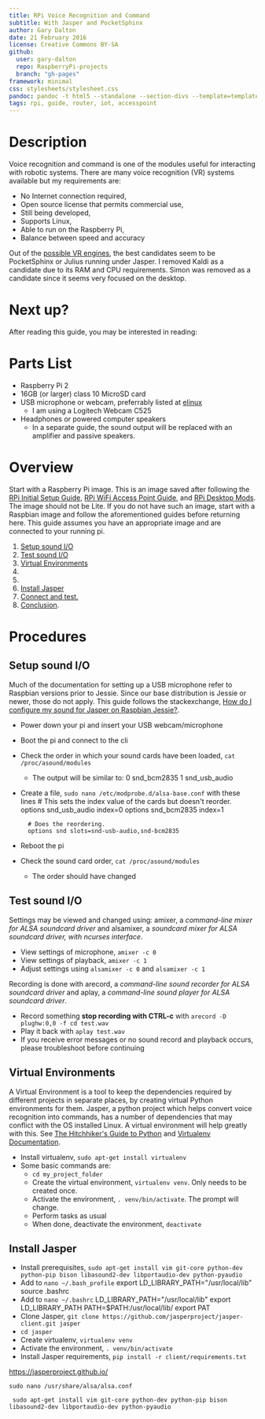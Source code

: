 ```yaml
---
title: RPi Voice Recognition and Command
subtitle: With Jasper and PocketSphinx
author: Gary Dalton
date: 21 February 2016
license: Creative Commons BY-SA
github:
  user: gary-dalton
  repo: RaspberryPi-projects
  branch: "gh-pages"
framework: minimal
css: stylesheets/stylesheet.css
pandoc: pandoc -t html5 --standalone --section-divs --template=template_github.html rpi_vr_command.md -o rpi_vr_command.html
tags: rpi, guide, router, iot, accesspoint
---
```

# Description

Voice recognition and command is one of the modules useful for interacting with robotic systems. There are many voice recognition (VR) systems available but my requirements are:
+ No Internet connection required,
+ Open source license that permits commercial use,
+ Still being developed,
+ Supports Linux,
+ Able to run on the Raspberry Pi,
+ Balance between speed and accuracy

Out of the [possible VR engines](https://en.wikipedia.org/wiki/List_of_speech_recognition_software), the best candidates seem to be PocketSphinx or Julius running under Jasper. I removed Kaldi as a candidate due to its RAM and CPU requirements. Simon was removed as a candidate since it seems very focused on the desktop.

# Next up?

After reading this guide, you may be interested in reading:

# Parts List

+ Raspberry Pi 2
+ 16GB (or larger) class 10 MicroSD card
+ USB microphone or webcam, preferrably listed at [elinux](http://elinux.org/RPi_VerifiedPeripherals)
    - I am using a Logitech Webcam C525
+ Headphones or powered computer speakers
    - In a separate guide, the sound output will be replaced with an amplifier and passive speakers.

# Overview

Start with a Raspberry Pi image. This is an image saved after following the [RPi Initial Setup Guide](rpi_initial_setup.html), [RPi WiFi Access Point Guide](rpi_wifi_ap.html), and [RPi Desktop Mods](rpi_gui_changes.html). The image should not be Lite. If you do not have such an image, start with a Raspbian image and follow the aforementioned guides before returning here. This guide assumes you have an appropriate image and are connected to your running pi.

1. [Setup sound I/O](#1)
2. [Test sound I/O](#2)
3. [Virtual Environments](#3)
4. [](#4)
5. [](#5)
6. [Install Jasper](#6)
7. [Connect and test.](#7)
10. [Conclusion](#Conclusion).

# Procedures

## <a name="1"></a>Setup sound I/O

Much of the documentation for setting up a USB microphone refer to Raspbian versions prior to Jessie. Since our base distribution is Jessie or newer, those do not apply. This guide follows the stackexchange, [How do I configure my sound for Jasper on Raspbian Jessie?](https://raspberrypi.stackexchange.com/questions/40831/how-do-i-configure-my-sound-for-jasper-on-raspbian-jessie).

+ Power down your pi and insert your USB webcam/microphone
+ Boot the pi and connect to the cli
+ Check the order in which your sound cards have been loaded, `cat /proc/asound/modules`
    - The output will be similar to:
        0 snd_bcm2835
        1 snd_usb_audio
+ Create a file, `sudo nano /etc/modprobe.d/alsa-base.conf` with these lines
        # This sets the index value of the cards but doesn't reorder.
        options snd_usb_audio index=0
        options snd_bcm2835 index=1

        # Does the reordering.
        options snd slots=snd-usb-audio,snd-bcm2835

+ Reboot the pi
+ Check the sound card order, `cat /proc/asound/modules`
    - The order should have changed

## <a name="2"></a>Test sound I/O

Settings may be viewed and changed using: amixer, a _command-line mixer for ALSA soundcard driver_ and alsamixer, a _soundcard mixer for ALSA soundcard driver, with ncurses interface_.

+ View settings of microphone, `amixer -c 0`
+ View settings of playback, `amixer -c 1`
+ Adjust settings using `alsamixer -c 0` and `alsamixer -c 1`

Recording is done with arecord, a _command-line sound recorder for ALSA soundcard driver_ and aplay, a _command-line sound player for ALSA soundcard driver_.

+ Record something **stop recording with CTRL-c** with `arecord -D plughw:0,0 -f cd test.wav`
+ Play it back with `aplay test.wav`
+ If you receive error messages or no sound record and playback occurs, please troubleshoot before continuing

## <a name="4"></a>Virtual Environments

A Virtual Environment is a tool to keep the dependencies required by different projects in separate places, by creating virtual Python environments for them. Jasper, a python project which helps convert voice recognition into commands, has a number of dependencies that may conflict with the OS installed Linux. A virtual environment will help greatly with this. See [The Hitchhiker's Guide to Python](http://docs.python-guide.org/en/latest/dev/virtualenvs/) and [Virtualenv Documentation](https://virtualenv.readthedocs.org/en/latest/index.html).

+ Install virtualenv, `sudo apt-get install virtualenv`
+ Some basic commands are:
    - `cd my_project_folder`
    - Create the virtual environment, `virtualenv venv`. Only needs to be created once.
    - Activate the environment, `. venv/bin/activate`. The prompt will change.
    - Perform tasks as usual
    - When done, deactivate the environment, `deactivate`    

## <a name="4"></a>Install Jasper

+ Install prerequisites, `sudo apt-get install vim git-core python-dev python-pip bison libasound2-dev libportaudio-dev python-pyaudio`
+ Add to `nano ~/.bash_profile`
    export LD_LIBRARY_PATH="/usr/local/lib"
    source .bashrc
+ Add to `nano ~/.bashrc`
    LD_LIBRARY_PATH="/usr/local/lib"
    export LD_LIBRARY_PATH
    PATH=$PATH:/usr/local/lib/
    export PAT
+ Clone Jasper, `git clone https://github.com/jasperproject/jasper-client.git jasper`
+ `cd jasper`
+ Create virtualenv, `virtualenv venv`
+ Activate the environment, `. venv/bin/activate`
+ Install Jasper requirements, `pip install -r client/requirements.txt`




https://jasperproject.github.io/

`sudo nano /usr/share/alsa/alsa.conf`





` sudo apt-get install vim git-core python-dev python-pip bison libasound2-dev libportaudio-dev python-pyaudio`
